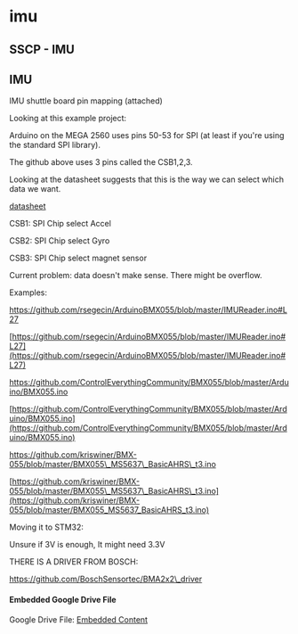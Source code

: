 # imu

## SSCP - IMU

## IMU

IMU shuttle board pin mapping (attached)

Looking at this example project:

Arduino on the MEGA 2560 uses pins 50-53 for SPI (at least if you're using the standard SPI library).

The github above uses 3 pins called the CSB1,2,3.

Looking at the datasheet suggests that this is the way we can select which data we want.&#x20;

[datasheet](http://www.mouser.com/ds/2/783/BST-BMX055-DS000-02-786507.pdf)

CSB1: SPI Chip select Accel

CSB2: SPI Chip select Gyro

CSB3: SPI Chip select magnet sensor

Current problem: data doesn't make sense. There might be overflow.

Examples:

https://github.com/rsegecin/ArduinoBMX055/blob/master/IMUReader.ino#L27

[https://github.com/rsegecin/ArduinoBMX055/blob/master/IMUReader.ino#L27](https://github.com/rsegecin/ArduinoBMX055/blob/master/IMUReader.ino#L27)

https://github.com/ControlEverythingCommunity/BMX055/blob/master/Arduino/BMX055.ino

[https://github.com/ControlEverythingCommunity/BMX055/blob/master/Arduino/BMX055.ino](https://github.com/ControlEverythingCommunity/BMX055/blob/master/Arduino/BMX055.ino)

https://github.com/kriswiner/BMX-055/blob/master/BMX055\_MS5637\_BasicAHRS\_t3.ino

[https://github.com/kriswiner/BMX-055/blob/master/BMX055\_MS5637\_BasicAHRS\_t3.ino](https://github.com/kriswiner/BMX-055/blob/master/BMX055_MS5637_BasicAHRS_t3.ino)

Moving it to STM32:

Unsure if 3V is enough, It might need 3.3V

THERE IS A DRIVER FROM BOSCH:

https://github.com/BoschSensortec/BMA2x2\_driver

#### Embedded Google Drive File

Google Drive File: [Embedded Content](https://drive.google.com/embeddedfolderview?id=1yYyqSjiYOhgD5X_-HgZkQjzCj8JCQArx#list)
